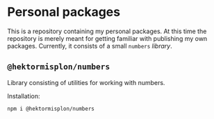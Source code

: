 # Personal packages

This is a repository containing my personal packages.  At this time the
repository is merely meant for getting familiar with publishing my own
packages.  Currently, it consists of a small `numbers` *library*.

## `@hektormisplon/numbers`

Library consisting of utilities for working with numbers.

Installation:

`npm i @hektormisplon/numbers`
